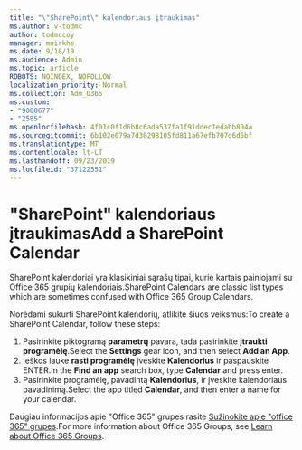 ```yaml
---
title: "\"SharePoint\" kalendoriaus įtraukimas"
ms.author: v-todmc
author: todmccoy
manager: mnirkhe
ms.date: 9/18/19
ms.audience: Admin
ms.topic: article
ROBOTS: NOINDEX, NOFOLLOW
localization_priority: Normal
ms.collection: Adm_O365
ms.custom:
- "9000677"
- "2585"
ms.openlocfilehash: 4f01c0f1d6b8c6ada537fa1f91ddec1edabb804a
ms.sourcegitcommit: 6b102e079a7d30298105fd811a67efb707d6d5bf
ms.translationtype: MT
ms.contentlocale: lt-LT
ms.lasthandoff: 09/23/2019
ms.locfileid: "37122551"
---
```

# <a name="add-a-sharepoint-calendar"></a><span data-ttu-id="4b86e-102">"SharePoint" kalendoriaus įtraukimas</span><span class="sxs-lookup"><span data-stu-id="4b86e-102">Add a SharePoint Calendar</span></span>

<span data-ttu-id="4b86e-103">SharePoint kalendoriai yra klasikiniai sąrašų tipai, kurie kartais painiojami su Office 365 grupių kalendoriais.</span><span class="sxs-lookup"><span data-stu-id="4b86e-103">SharePoint Calendars are classic list types which are sometimes confused with Office 365 Group Calendars.</span></span>
 
<span data-ttu-id="4b86e-104">Norėdami sukurti SharePoint kalendorių, atlikite šiuos veiksmus:</span><span class="sxs-lookup"><span data-stu-id="4b86e-104">To create a SharePoint Calendar, follow these steps:</span></span>
 
1.  <span data-ttu-id="4b86e-105">Pasirinkite piktogramą **parametrų** pavara, tada pasirinkite **įtraukti programėlę**.</span><span class="sxs-lookup"><span data-stu-id="4b86e-105">Select the **Settings** gear icon, and then select **Add an App**.</span></span>
2.  <span data-ttu-id="4b86e-106">Ieškos lauke **rasti programėlę** įveskite **Kalendorius** ir paspauskite ENTER.</span><span class="sxs-lookup"><span data-stu-id="4b86e-106">In the **Find an app** search box, type **Calendar** and press enter.</span></span>
3.  <span data-ttu-id="4b86e-107">Pasirinkite programėlę, pavadintą **Kalendorius**, ir įveskite kalendoriaus pavadinimą.</span><span class="sxs-lookup"><span data-stu-id="4b86e-107">Select the app titled **Calendar**, and then enter a name for your calendar.</span></span>

<span data-ttu-id="4b86e-108">Daugiau informacijos apie "Office 365" grupes rasite [Sužinokite apie "office 365" grupes](https://support.office.com/article/Learn-about-Office-365-groups-b565caa1-5c40-40ef-9915-60fdb2d97fa2).</span><span class="sxs-lookup"><span data-stu-id="4b86e-108">For more information about Office 365 Groups, see [Learn about Office 365 Groups](https://support.office.com/article/Learn-about-Office-365-groups-b565caa1-5c40-40ef-9915-60fdb2d97fa2).</span></span>

